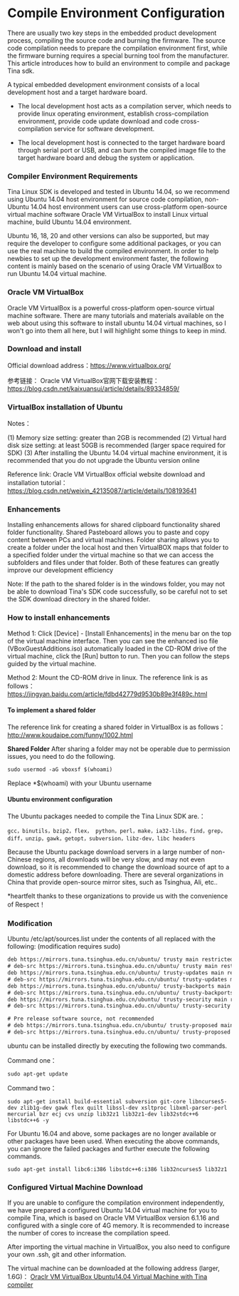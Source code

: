 # Compile Environment Configuration
There are usually two key steps in the embedded product development process, compiling the source code and burning the firmware. The source code compilation needs to prepare the compilation environment first, while the firmware burning requires a special burning tool from the manufacturer. This article introduces how to build an environment to compile and package Tina sdk.

A typical embedded development environment consists of a local development host and a target hardware board.

- The local development host acts as a compilation server, which needs to provide linux operating environment, establish cross-compilation environment, provide code update download and code cross-compilation service for software development.

- The local development host is connected to the target hardware board through serial port or USB, and can burn the compiled image file to the target hardware board and debug the system or application.

### Compiler Environment Requirements
Tina Linux SDK is developed and tested in Ubuntu 14.04, so we recommend using Ubuntu 14.04 host environment for source code compilation, non-Ubuntu 14.04 host environment users can use cross-platform open-source virtual machine software Oracle VM VirtualBox to install Linux virtual machine, build Ubuntu 14.04 environment.

Ubuntu 16, 18, 20 and other versions can also be supported, but may require the developer to configure some additional packages, or you can use the real machine to build the compiled environment. In order to help newbies to set up the development environment faster, the following content is mainly based on the scenario of using Oracle VM VirtualBox to run Ubuntu 14.04 virtual machine.

### Oracle VM VirtualBox
Oracle VM VirtualBox is a powerful cross-platform open-source virtual machine software. There are many tutorials and materials available on the web about using this software to install ubuntu 14.04 virtual machines, so I won't go into them all here, but I will highlight some things to keep in mind.

### Download and install
Official download address：https://www.virtualbox.org/

参考链接： Oracle VM VirtualBox官网下载安装教程： https://blog.csdn.net/kaixuansui/article/details/89334859/

### VirtualBox installation of Ubuntu
Notes：

(1) Memory size setting: greater than 2GB is recommended
(2) Virtual hard disk size setting: at least 50GB is recommended (larger space required for SDK)
(3) After installing the Ubuntu 14.04 virtual machine environment, it is recommended that you do not upgrade the Ubuntu version online

Reference link: Oracle VM VirtualBox official website download and installation tutorial： https://blog.csdn.net/weixin_42135087/article/details/108193641

### Enhancements
Installing enhancements allows for shared clipboard functionality shared folder functionality. Shared Pasteboard allows you to paste and copy content between PCs and virtual machines. Folder sharing allows you to create a folder under the local host and then VirtualBOX maps that folder to a specified folder under the virtual machine so that we can access the subfolders and files under that folder. Both of these features can greatly improve our development efficiency

Note: If the path to the shared folder is in the windows folder, you may not be able to download Tina's SDK code successfully, so be careful not to set the SDK download directory in the shared folder.

### How to install enhancements

Method 1: Click [Device] - [Install Enhancements] in the menu bar on the top of the virtual machine interface. Then you can see the enhanced iso file (VBoxGuestAdditions.iso) automatically loaded in the CD-ROM drive of the virtual machine, click the [Run] button to run. Then you can follow the steps guided by the virtual machine.

Method 2: Mount the CD-ROM drive in linux. The reference link is as follows： https://jingyan.baidu.com/article/fdbd42779d9530b89e3f489c.html

#### To implement a shared folder

The reference link for creating a shared folder in VirtualBox is as follows： http://www.koudaipe.com/funny/1002.html

**Shared Folder** After sharing a folder may not be operable due to permission issues, you need to do the following.


```asp
sudo usermod -aG vboxsf $(whoami)
```
Replace *$(whoami) with your Ubuntu username

#### Ubuntu environment configuration
The Ubuntu packages needed to compile the Tina Linux SDK are.：

```
gcc，binutils，bzip2，flex， python，perl，make，ia32-libs，find，grep，diff，unzip，gawk，getopt，subversion，libz-dev，libc headers
```
Because the Ubuntu package download servers in a large number of non-Chinese regions, all downloads will be very slow, and may not even download, so it is recommended to change the download source of apt to a domestic address before downloading. There are several organizations in China that provide open-source mirror sites, such as Tsinghua, Ali, etc..

*heartfelt thanks to these organizations to provide us with the convenience of Respect！

### Modification


Ubuntu /etc/apt/sources.list under the contents of all replaced with the following: (modification requires sudo)

```asp
deb https://mirrors.tuna.tsinghua.edu.cn/ubuntu/ trusty main restricted universe multiverse    
# deb-src https://mirrors.tuna.tsinghua.edu.cn/ubuntu/ trusty main restricted universe multiverse    
deb https://mirrors.tuna.tsinghua.edu.cn/ubuntu/ trusty-updates main restricted universe multiverse    
# deb-src https://mirrors.tuna.tsinghua.edu.cn/ubuntu/ trusty-updates main restricted universe multiverse    
deb https://mirrors.tuna.tsinghua.edu.cn/ubuntu/ trusty-backports main restricted 
# deb-src https://mirrors.tuna.tsinghua.edu.cn/ubuntu/ trusty-backports main restricted universe multiverse    
deb https://mirrors.tuna.tsinghua.edu.cn/ubuntu/ trusty-security main restricted universe multiverse    
# deb-src https://mirrors.tuna.tsinghua.edu.cn/ubuntu/ trusty-security main restricted universe multiverse    

# Pre release software source, not recommended  
# deb https://mirrors.tuna.tsinghua.edu.cn/ubuntu/ trusty-proposed main restricted universe multiverse  
# deb-src https://mirrors.tuna.tsinghua.edu.cn/ubuntu/ trusty-proposed main restricted universe multiverse  
```

ubuntu can be installed directly by executing the following two commands.


Command one： 

```
sudo apt-get update
```

Command two：
```
sudo apt-get install build-essential subversion git-core libncurses5-dev zlib1g-dev gawk flex quilt libssl-dev xsltproc libxml-parser-perl mercurial bzr ecj cvs unzip lib32z1 lib32z1-dev lib32stdc++6 libstdc++6 -y
```
For Ubuntu 16.04 and above, some packages are no longer available or other packages have been used. When executing the above commands, you can ignore the failed packages and further execute the following commands.
```
sudo apt-get install libc6:i386 libstdc++6:i386 lib32ncurses5 lib32z1
```
### Configured Virtual Machine Download
If you are unable to configure the compilation environment independently, we have prepared a configured Ubuntu 14.04 virtual machine for you to compile Tina, which is based on Oracle VM VirtualBox version 6.1.16 and configured with a single core of 4G memory. It is recommended to increase the number of cores to increase the compilation speed.

After importing the virtual machine in VirtualBox, you also need to configure your own .ssh, git and other information.

The virtual machine can be downloaded at the following address (larger, 1.6G)：
[Oraclr VM VirtualBox Ubuntu14.04 Virtual Machine with Tina compiler](http://netstorage.allwinnertech.com:5000/sharing/O9qgg77dD "Oraclr VM VirtualBox Ubuntu14.04 Virtual Machine with Tina compiler")

